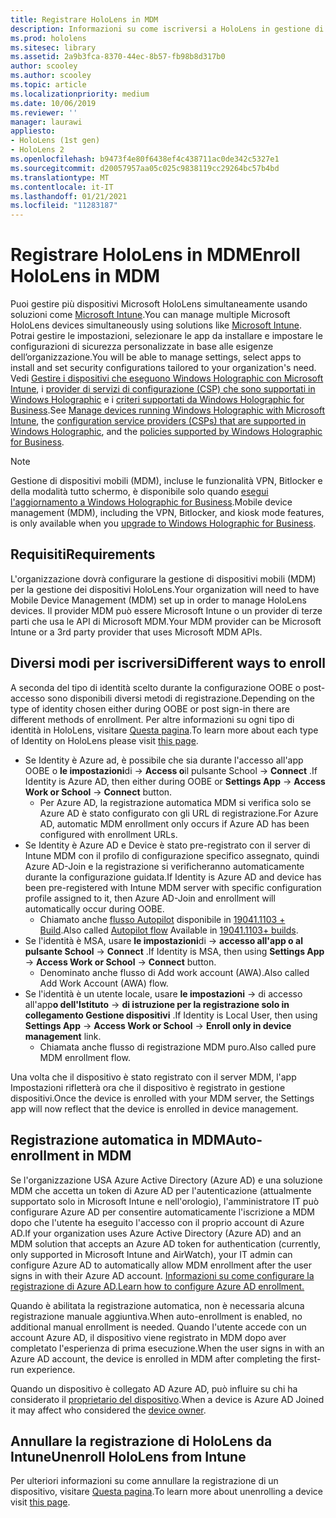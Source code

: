```yaml
---
title: Registrare HoloLens in MDM
description: Informazioni su come iscriversi a HoloLens in gestione di dispositivi mobili (MDM) per semplificare la gestione di più dispositivi.
ms.prod: hololens
ms.sitesec: library
ms.assetid: 2a9b3fca-8370-44ec-8b57-fb98b8d317b0
author: scooley
ms.author: scooley
ms.topic: article
ms.localizationpriority: medium
ms.date: 10/06/2019
ms.reviewer: ''
manager: laurawi
appliesto:
- HoloLens (1st gen)
- HoloLens 2
ms.openlocfilehash: b9473f4e80f6438ef4c438711ac0de342c5327e1
ms.sourcegitcommit: d20057957aa05c025c9838119cc29264bc57b4bd
ms.translationtype: MT
ms.contentlocale: it-IT
ms.lasthandoff: 01/21/2021
ms.locfileid: "11283187"
---
```

# <span data-ttu-id="f41c6-103">Registrare HoloLens in MDM</span><span class="sxs-lookup"><span data-stu-id="f41c6-103">Enroll HoloLens in MDM</span></span>

<span data-ttu-id="f41c6-104">Puoi gestire più dispositivi Microsoft HoloLens simultaneamente usando soluzioni come [Microsoft Intune](https://docs.microsoft.com/intune/windows-holographic-for-business).</span><span class="sxs-lookup"><span data-stu-id="f41c6-104">You can manage multiple Microsoft HoloLens devices simultaneously using solutions like [Microsoft Intune](https://docs.microsoft.com/intune/windows-holographic-for-business).</span></span> <span data-ttu-id="f41c6-105">Potrai gestire le impostazioni, selezionare le app da installare e impostare le configurazioni di sicurezza personalizzate in base alle esigenze dell’organizzazione.</span><span class="sxs-lookup"><span data-stu-id="f41c6-105">You will be able to manage settings, select apps to install and set security configurations tailored to your organization's need.</span></span> <span data-ttu-id="f41c6-106">Vedi [Gestire i dispositivi che eseguono Windows Holographic con Microsoft Intune](https://docs.microsoft.com/intune/windows-holographic-for-business), i [provider di servizi di configurazione (CSP) che sono supportati in Windows Holographic](https://msdn.microsoft.com/windows/hardware/commercialize/customize/mdm/configuration-service-provider-reference#hololens) e i [criteri supportati da Windows Holographic for Business](https://msdn.microsoft.com/windows/hardware/commercialize/customize/mdm/policy-configuration-service-provider#hololenspolicies).</span><span class="sxs-lookup"><span data-stu-id="f41c6-106">See [Manage devices running Windows Holographic with Microsoft Intune](https://docs.microsoft.com/intune/windows-holographic-for-business), the [configuration service providers (CSPs) that are supported in Windows Holographic](https://msdn.microsoft.com/windows/hardware/commercialize/customize/mdm/configuration-service-provider-reference#hololens), and the [policies supported by Windows Holographic for Business](https://msdn.microsoft.com/windows/hardware/commercialize/customize/mdm/policy-configuration-service-provider#hololenspolicies).</span></span>

> [!NOTE]
> <span data-ttu-id="f41c6-107">Gestione di dispositivi mobili (MDM), incluse le funzionalità VPN, Bitlocker e della modalità tutto schermo, è disponibile solo quando [esegui l'aggiornamento a Windows Holographic for Business](hololens1-upgrade-enterprise.md).</span><span class="sxs-lookup"><span data-stu-id="f41c6-107">Mobile device management (MDM), including the VPN, Bitlocker, and kiosk mode features, is only available when you [upgrade to Windows Holographic for Business](hololens1-upgrade-enterprise.md).</span></span>

## <span data-ttu-id="f41c6-108">Requisiti</span><span class="sxs-lookup"><span data-stu-id="f41c6-108">Requirements</span></span>

 <span data-ttu-id="f41c6-109">L'organizzazione dovrà configurare la gestione di dispositivi mobili (MDM) per la gestione dei dispositivi HoloLens.</span><span class="sxs-lookup"><span data-stu-id="f41c6-109">Your organization will need to have Mobile Device Management (MDM) set up in order to manage HoloLens devices.</span></span> <span data-ttu-id="f41c6-110">Il provider MDM può essere Microsoft Intune o un provider di terze parti che usa le API di Microsoft MDM.</span><span class="sxs-lookup"><span data-stu-id="f41c6-110">Your MDM provider can be Microsoft Intune or a 3rd party provider that uses Microsoft MDM APIs.</span></span>
 
## <span data-ttu-id="f41c6-111">Diversi modi per iscriversi</span><span class="sxs-lookup"><span data-stu-id="f41c6-111">Different ways to enroll</span></span>

<span data-ttu-id="f41c6-112">A seconda del tipo di identità scelto durante la configurazione OOBE o post-accesso sono disponibili diversi metodi di registrazione.</span><span class="sxs-lookup"><span data-stu-id="f41c6-112">Depending on the type of identity chosen either during OOBE or post sign-in there are different methods of enrollment.</span></span> <span data-ttu-id="f41c6-113">Per altre informazioni su ogni tipo di identità in HoloLens, visitare [Questa pagina](hololens-identity.md).</span><span class="sxs-lookup"><span data-stu-id="f41c6-113">To learn more about each type of Identity on HoloLens please visit [this page](hololens-identity.md).</span></span>

- <span data-ttu-id="f41c6-114">Se Identity è Azure ad, è possibile che sia durante l'accesso all'app OOBE o **le impostazioni**di  ->  **Access o**il pulsante School  ->  **Connect** .</span><span class="sxs-lookup"><span data-stu-id="f41c6-114">If Identity is Azure AD, then either during OOBE or **Settings App** -> **Access Work or School** -> **Connect** button.</span></span>
    - <span data-ttu-id="f41c6-115">Per Azure AD, la registrazione automatica MDM si verifica solo se Azure AD è stato configurato con gli URL di registrazione.</span><span class="sxs-lookup"><span data-stu-id="f41c6-115">For Azure AD, automatic MDM enrollment only occurs if Azure AD has been configured with enrollment URLs.</span></span>
- <span data-ttu-id="f41c6-116">Se Identity è Azure AD e Device è stato pre-registrato con il server di Intune MDM con il profilo di configurazione specifico assegnato, quindi Azure AD-Join e la registrazione si verificheranno automaticamente durante la configurazione guidata.</span><span class="sxs-lookup"><span data-stu-id="f41c6-116">If Identity is Azure AD and device has been pre-registered with Intune MDM server with specific configuration profile assigned to it, then Azure AD-Join and enrollment will automatically occur during OOBE.</span></span>
    - <span data-ttu-id="f41c6-117">Chiamato anche [flusso Autopilot](hololens2-autopilot.md) disponibile in [19041.1103 + Build](hololens-release-notes.md#windows-holographic-version-2004).</span><span class="sxs-lookup"><span data-stu-id="f41c6-117">Also called [Autopilot flow](hololens2-autopilot.md) Available in [19041.1103+ builds](hololens-release-notes.md#windows-holographic-version-2004).</span></span>
- <span data-ttu-id="f41c6-118">Se l'identità è MSA, usare **le impostazioni**di  ->  **accesso all'app o al pulsante School**  ->  **Connect** .</span><span class="sxs-lookup"><span data-stu-id="f41c6-118">If Identity is MSA, then using **Settings App** -> **Access Work or School** -> **Connect** button.</span></span>
    - <span data-ttu-id="f41c6-119">Denominato anche flusso di Add work account (AWA).</span><span class="sxs-lookup"><span data-stu-id="f41c6-119">Also called Add Work Account (AWA) flow.</span></span>
- <span data-ttu-id="f41c6-120">Se l'identità è un utente locale, usare **le impostazioni**  ->  di accesso all'app**o dell'Istituto**  ->  **di istruzione per la registrazione solo in collegamento Gestione dispositivi** .</span><span class="sxs-lookup"><span data-stu-id="f41c6-120">If Identity is Local User, then using **Settings App** -> **Access Work or School** -> **Enroll only in device management** link.</span></span>
    - <span data-ttu-id="f41c6-121">Chiamata anche flusso di registrazione MDM puro.</span><span class="sxs-lookup"><span data-stu-id="f41c6-121">Also called pure MDM enrollment flow.</span></span>

<span data-ttu-id="f41c6-122">Una volta che il dispositivo è stato registrato con il server MDM, l'app Impostazioni rifletterà ora che il dispositivo è registrato in gestione dispositivi.</span><span class="sxs-lookup"><span data-stu-id="f41c6-122">Once the device is enrolled with your MDM server, the Settings app will now reflect that the device is enrolled in device management.</span></span>

## <span data-ttu-id="f41c6-123">Registrazione automatica in MDM</span><span class="sxs-lookup"><span data-stu-id="f41c6-123">Auto-enrollment in MDM</span></span>

<span data-ttu-id="f41c6-124">Se l'organizzazione USA Azure Active Directory (Azure AD) e una soluzione MDM che accetta un token di Azure AD per l'autenticazione (attualmente supportato solo in Microsoft Intune e nell'orologio), l'amministratore IT può configurare Azure AD per consentire automaticamente l'iscrizione a MDM dopo che l'utente ha eseguito l'accesso con il proprio account di Azure AD.</span><span class="sxs-lookup"><span data-stu-id="f41c6-124">If your organization uses Azure Active Directory (Azure AD) and an MDM solution that accepts an Azure AD token for authentication (currently, only supported in Microsoft Intune and AirWatch), your IT admin can configure Azure AD to automatically allow MDM enrollment after the user signs in with their Azure AD account.</span></span> [<span data-ttu-id="f41c6-125">Informazioni su come configurare la registrazione di Azure AD.</span><span class="sxs-lookup"><span data-stu-id="f41c6-125">Learn how to configure Azure AD enrollment.</span></span>](https://docs.microsoft.com/mem/intune/enrollment/windows-enroll#enable-windows-10-automatic-enrollment)

<span data-ttu-id="f41c6-126">Quando è abilitata la registrazione automatica, non è necessaria alcuna registrazione manuale aggiuntiva.</span><span class="sxs-lookup"><span data-stu-id="f41c6-126">When auto-enrollment is enabled, no additional manual enrollment is needed.</span></span> <span data-ttu-id="f41c6-127">Quando l'utente accede con un account Azure AD, il dispositivo viene registrato in MDM dopo aver completato l'esperienza di prima esecuzione.</span><span class="sxs-lookup"><span data-stu-id="f41c6-127">When the user signs in with an Azure AD account, the device is enrolled in MDM after completing the first-run experience.</span></span>

<span data-ttu-id="f41c6-128">Quando un dispositivo è collegato AD Azure AD, può influire su chi ha considerato il [proprietario del dispositivo](security-adminless-os.md#device-owner).</span><span class="sxs-lookup"><span data-stu-id="f41c6-128">When a device is Azure AD Joined it may affect who considered the [device owner](security-adminless-os.md#device-owner).</span></span>

## <span data-ttu-id="f41c6-129">Annullare la registrazione di HoloLens da Intune</span><span class="sxs-lookup"><span data-stu-id="f41c6-129">Unenroll HoloLens from Intune</span></span>

<span data-ttu-id="f41c6-130">Per ulteriori informazioni su come annullare la registrazione di un dispositivo, visitare [Questa pagina](https://docs.microsoft.com/windows/client-management/mdm/disconnecting-from-mdm-unenrollment).</span><span class="sxs-lookup"><span data-stu-id="f41c6-130">To learn more about unenrolling a device visit [this page](https://docs.microsoft.com/windows/client-management/mdm/disconnecting-from-mdm-unenrollment).</span></span> 
